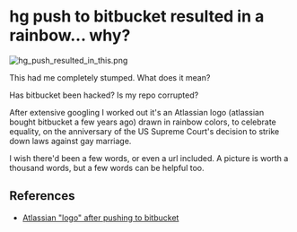 ﻿# hg push to bitbucket resulted in a rainbow... why?

![hg_push_resulted_in_this.png](hg_push_resulted_in_this.png)

This had me completely stumped. What does it mean?

Has bitbucket been hacked? Is my repo corrupted?

After extensive googling I worked out it's an Atlassian logo (atlassian bought bitbucket a few years ago) drawn in rainbow colors, to celebrate equality, on the anniversary of the US Supreme Court's decision to strike down laws against gay marriage.

I wish there'd been a few words, or even a url included. A picture is worth a thousand words, but a few words can be helpful too.


## References

 * [Atlassian "logo" after pushing to bitbucket](https://stackoverflow.com/questions/31081919/atlassian-logo-after-pushing-to-bitbucket)